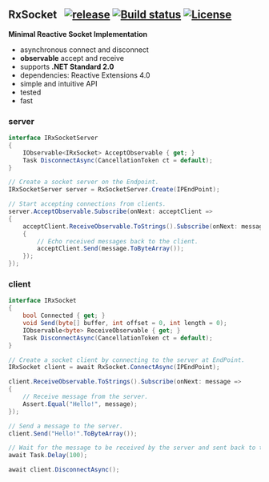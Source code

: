 ## RxSocket&nbsp;&nbsp; [![release](https://img.shields.io/github/release/dshe/RxSocket/all.svg)](https://github.com/dshe/RxSocket/releases) [![Build status](https://ci.appveyor.com/api/projects/status/rfxxbpx2agq8r93n?svg=true)](https://ci.appveyor.com/project/dshe/rxsocket) [![License](https://img.shields.io/badge/license-Apache%202.0-7755BB.svg)](https://opensource.org/licenses/Apache-2.0)

**Minimal Reactive Socket Implementation**
- asynchronous connect and disconnect
- **observable** accept and receive
- supports **.NET Standard 2.0**
- dependencies: Reactive Extensions 4.0
- simple and intuitive API
- tested
- fast

### server
```csharp
interface IRxSocketServer
{
    IObservable<IRxSocket> AcceptObservable { get; }
    Task DisconnectAsync(CancellationToken ct = default);
}
```
```csharp
// Create a socket server on the Endpoint.
IRxSocketServer server = RxSocketServer.Create(IPEndPoint);

// Start accepting connections from clients.
server.AcceptObservable.Subscribe(onNext: acceptClient =>
{
    acceptClient.ReceiveObservable.ToStrings().Subscribe(onNext: message =>
    {
        // Echo received messages back to the client.
        acceptClient.Send(message.ToByteArray());
    });
});
```
### client
```csharp
interface IRxSocket
{
    bool Connected { get; }
    void Send(byte[] buffer, int offset = 0, int length = 0);
    IObservable<byte> ReceiveObservable { get; }
    Task DisconnectAsync(CancellationToken ct = default);
}
```
```csharp
// Create a socket client by connecting to the server at EndPoint.
IRxSocket client = await RxSocket.ConnectAsync(IPEndPoint);

client.ReceiveObservable.ToStrings().Subscribe(onNext: message =>
{
    // Receive message from the server.
    Assert.Equal("Hello!", message);
});

// Send a message to the server.
client.Send("Hello!".ToByteArray());

// Wait for the message to be received by the server and sent back to the client.
await Task.Delay(100);

await client.DisconnectAsync();
```
